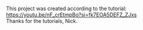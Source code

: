 This project was created according to the tutorial: https://youtu.be/nF_crEtmpBo?si=fk7EOA5DEFZ_ZJxs  
Thanks for the tutorials, Nick.

